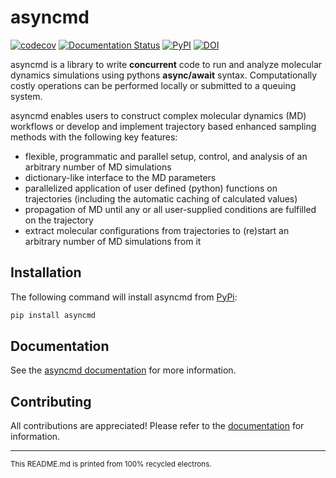 # asyncmd

[![codecov][codecov-badge]][codecov-link] [![Documentation Status][rtd-badge]][rtd-link] [![PyPI][pypi-badge]][pypi-link] [![DOI][joss-badge]][joss-link]

asyncmd is a library to write **concurrent** code to run and analyze molecular dynamics simulations using pythons **async/await** syntax.
Computationally costly operations can be performed locally or submitted to a queuing system.

asyncmd enables users to construct complex molecular dynamics (MD) workflows or develop and implement trajectory based enhanced sampling methods with the following key features:

- flexible, programmatic and parallel setup, control, and analysis of an arbitrary number of MD simulations
- dictionary-like interface to the MD parameters
- parallelized application of user defined (python) functions on trajectories (including the automatic caching of calculated values)
- propagation of MD until any or all user-supplied conditions are fulfilled on the trajectory
- extract molecular configurations from trajectories to (re)start an arbitrary number of MD simulations from it

## Installation

The following command will install asyncmd from [PyPi][pypi-link]:

```bash
pip install asyncmd
```

## Documentation

See the [asyncmd documentation][rtd-link] for more information.

## Contributing

All contributions are appreciated! Please refer to the [documentation][rtd-link] for information.

---
<sub>This README.md is printed from 100% recycled electrons.</sub>

[codecov-link]: https://app.codecov.io/gh/bio-phys/asyncmd
[codecov-badge]: https://img.shields.io/codecov/c/github/bio-phys/asyncmd

[rtd-link]: https://asyncmd.readthedocs.io/en/latest/
[rtd-badge]: https://readthedocs.org/projects/asyncmd/badge/?version=latest

[pypi-link]: https://pypi.org/project/asyncmd/
[pypi-badge]: https://img.shields.io/pypi/v/asyncmd

[joss-link]: https://doi.org/10.21105/joss.08321
[joss-badge]: https://joss.theoj.org/papers/10.21105/joss.08321/status.svg
